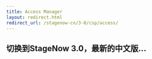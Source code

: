 ```yaml
---
title: Access Manager
layout: redirect.html
redirect_url: /stagenow-cn/3-0/csp/access/
---
```


## 切换到StageNow 3.0，最新的中文版...












